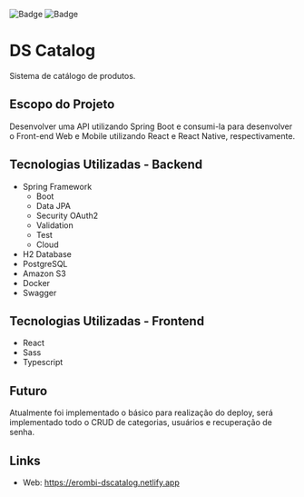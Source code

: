 ![Badge](https://img.shields.io/badge/Spring%20version-2.4.1.RELEASE-green)
![Badge](https://img.shields.io/badge/npm-v6.14.8-red)

# DS Catalog
Sistema de catálogo de produtos.


## Escopo do Projeto
Desenvolver uma API utilizando Spring Boot e consumi-la para desenvolver o Front-end Web e Mobile utilizando React e React Native, respectivamente.


## Tecnologias Utilizadas - Backend
- Spring Framework
  - Boot
  - Data JPA
  - Security OAuth2
  - Validation
  - Test
  - Cloud
- H2 Database
- PostgreSQL
- Amazon S3
- Docker
- Swagger

## Tecnologias Utilizadas - Frontend
- React
- Sass
- Typescript

## Futuro
Atualmente foi implementado o básico para realização do deploy, será implementado todo o CRUD de categorias, usuários e recuperação de senha.

## Links

* Web: https://erombi-dscatalog.netlify.app
